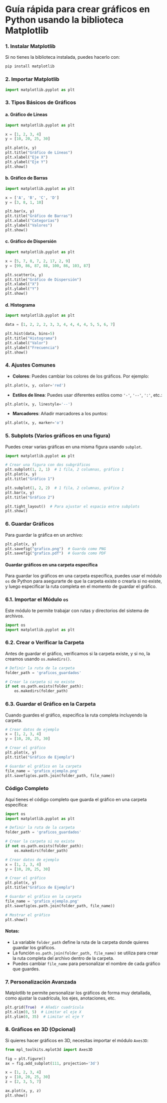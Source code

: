 # Guía rápida para crear gráficos en Python usando la biblioteca **Matplotlib**

### 1. **Instalar Matplotlib**
Si no tienes la biblioteca instalada, puedes hacerlo con:
```bash
pip install matplotlib
```

### 2. **Importar Matplotlib**
```python
import matplotlib.pyplot as plt
```

### 3. **Tipos Básicos de Gráficos**

#### a. **Gráfico de Líneas**
```python
import matplotlib.pyplot as plt

x = [1, 2, 3, 4]
y = [10, 20, 25, 30]

plt.plot(x, y)
plt.title("Gráfico de Líneas")
plt.xlabel("Eje X")
plt.ylabel("Eje Y")
plt.show()
```

#### b. **Gráfico de Barras**
```python
import matplotlib.pyplot as plt

x = ['A', 'B', 'C', 'D']
y = [3, 8, 1, 10]

plt.bar(x, y)
plt.title("Gráfico de Barras")
plt.xlabel("Categorías")
plt.ylabel("Valores")
plt.show()
```

#### c. **Gráfico de Dispersión**
```python
import matplotlib.pyplot as plt

x = [5, 7, 8, 7, 2, 17, 2, 9]
y = [99, 86, 87, 88, 100, 86, 103, 87]

plt.scatter(x, y)
plt.title("Gráfico de Dispersión")
plt.xlabel("X")
plt.ylabel("Y")
plt.show()
```

#### d. **Histograma**
```python
import matplotlib.pyplot as plt

data = [1, 2, 2, 2, 3, 3, 4, 4, 4, 4, 5, 5, 6, 7]

plt.hist(data, bins=5)
plt.title("Histograma")
plt.xlabel("Valor")
plt.ylabel("Frecuencia")
plt.show()
```

### 4. **Ajustes Comunes**
- **Colores**: Puedes cambiar los colores de los gráficos. Por ejemplo:
```python
plt.plot(x, y, color='red')
```
- **Estilos de línea**: Puedes usar diferentes estilos como `'-'`, `'--'`, `':'`, etc.:
```python
plt.plot(x, y, linestyle='--')
```
- **Marcadores**: Añadir marcadores a los puntos:
```python
plt.plot(x, y, marker='o')
```

### 5. **Subplots (Varios gráficos en una figura)**
Puedes crear varias gráficas en una misma figura usando `subplot`.
```python
import matplotlib.pyplot as plt

# Crear una figura con dos subgráficos
plt.subplot(1, 2, 1)  # 1 fila, 2 columnas, gráfico 1
plt.plot(x, y)
plt.title("Gráfico 1")

plt.subplot(1, 2, 2)  # 1 fila, 2 columnas, gráfico 2
plt.bar(x, y)
plt.title("Gráfico 2")

plt.tight_layout()  # Para ajustar el espacio entre subplots
plt.show()
```

### 6. **Guardar Gráficos**
Para guardar la gráfica en un archivo:
```python
plt.plot(x, y)
plt.savefig("grafico.png")  # Guarda como PNG
plt.savefig("grafico.pdf")  # Guarda como PDF
```

#### Guardar gráficos en una carpeta específica 
Para guardar los gráficos en una carpeta específica, puedes usar el módulo `os` de Python para asegurarte de que la carpeta existe o crearla si no existe, y luego especificar la ruta completa en el momento de guardar el gráfico.


### 6.1. **Importar el Módulo `os`**
Este módulo te permite trabajar con rutas y directorios del sistema de archivos.
```python
import os
import matplotlib.pyplot as plt
```

### 6.2. **Crear o Verificar la Carpeta**
Antes de guardar el gráfico, verificamos si la carpeta existe, y si no, la creamos usando `os.makedirs()`.

```python
# Definir la ruta de la carpeta
folder_path = 'graficos_guardados'

# Crear la carpeta si no existe
if not os.path.exists(folder_path):
    os.makedirs(folder_path)
```

### 6.3. **Guardar el Gráfico en la Carpeta**
Cuando guardes el gráfico, especifica la ruta completa incluyendo la carpeta.

```python
# Crear datos de ejemplo
x = [1, 2, 3, 4]
y = [10, 20, 25, 30]

# Crear el gráfico
plt.plot(x, y)
plt.title("Gráfico de Ejemplo")

# Guardar el gráfico en la carpeta
file_name = 'grafico_ejemplo.png'
plt.savefig(os.path.join(folder_path, file_name))
```

### Código Completo
Aquí tienes el código completo que guarda el gráfico en una carpeta específica:
```python
import os
import matplotlib.pyplot as plt

# Definir la ruta de la carpeta
folder_path = 'graficos_guardados'

# Crear la carpeta si no existe
if not os.path.exists(folder_path):
    os.makedirs(folder_path)

# Crear datos de ejemplo
x = [1, 2, 3, 4]
y = [10, 20, 25, 30]

# Crear el gráfico
plt.plot(x, y)
plt.title("Gráfico de Ejemplo")

# Guardar el gráfico en la carpeta
file_name = 'grafico_ejemplo.png'
plt.savefig(os.path.join(folder_path, file_name))

# Mostrar el gráfico
plt.show()
```

#### Notas:
- La variable `folder_path` define la ruta de la carpeta donde quieres guardar los gráficos.
- La función `os.path.join(folder_path, file_name)` se utiliza para crear la ruta completa del archivo dentro de la carpeta.
- Puedes cambiar `file_name` para personalizar el nombre de cada gráfico que guardes.

 
### 7. **Personalización Avanzada**
Matplotlib te permite personalizar los gráficos de forma muy detallada, como ajustar la cuadrícula, los ejes, anotaciones, etc.
```python
plt.grid(True)  # Añadir cuadrícula
plt.xlim(0, 5)  # Limitar el eje X
plt.ylim(0, 35)  # Limitar el eje Y
```

### 8. **Gráficos en 3D (Opcional)**
Si quieres hacer gráficos en 3D, necesitas importar el módulo `Axes3D`:
```python
from mpl_toolkits.mplot3d import Axes3D

fig = plt.figure()
ax = fig.add_subplot(111, projection='3d')

x = [1, 2, 3, 4]
y = [10, 20, 25, 30]
z = [2, 3, 5, 7]

ax.plot(x, y, z)
plt.show()
```

